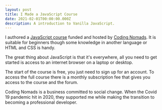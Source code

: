 ```yaml
---
layout: post
title: I Made a JavaScript Course
date: 2021-02-01T00:00:00.000Z
description: A introduction to Vanilla JavaScript.
---
```


I authored a [JavaScript course](https://codingnomads.co/courses/learn-javascript-online-vanilla-javascript-basics) funded and hosted by [Coding Nomads](https://codingnomads.co/). It is suitable for beginners though some knowledge in another language or HTML and CSS is handy.

The great thing about JavaScript is that it's everywhere, all you need to get started is access to an internet browser on a laptop or desktop.

The start of the course is free, you just need to sign up for an account. To access the full course there is a monthly subscription fee that gives you access to the course and the forum.

Coding Nomads is a business committed to social change. When the Covid 19 pandemic hit in 2020, they supported me while making the transition to becoming a professional developer.
